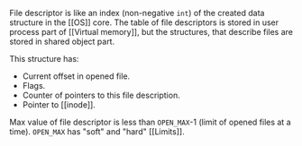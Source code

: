 File descriptor is like an index (non-negative `int`) of the created data structure in the [[OS]] core. The table of file descriptors is stored in user process part of [[Virtual memory]], but the structures, that describe files are stored in shared object part. 

This structure has:
* Current offset in opened file.
* Flags.
* Counter of pointers to this file description.
* Pointer to [[inode]].


Max value of file descriptor is less than `OPEN_MAX`-1 (limit of opened files at a time). `OPEN_MAX` has "soft" and "hard" [[Limits]].